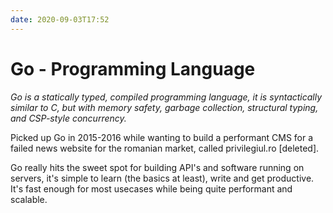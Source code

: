```yaml
---
date: 2020-09-03T17:52
---
```


# Go - Programming Language

_Go is a statically typed, compiled programming language, it is syntactically similar to C, but with memory safety, garbage collection, structural typing, and CSP-style concurrency._

Picked up Go in 2015-2016 while wanting to build a performant CMS for a failed news website for the romanian market, called privilegiul.ro \[deleted\].

Go really hits the sweet spot for building API's and software running on servers, it's simple to learn (the basics at least), write and get productive. It's fast enough for most usecases while being quite performant and scalable.

